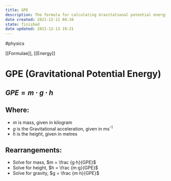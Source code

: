 ```yaml
---
title: GPE
description: The formula for calculating Gravitational potential energy.
date created: 2021-12-11 04:34
state: finished
date updated: 2021-12-13 19:21
---
```

#physics

[[Formulae]], [[Energy]]

# GPE (Gravitational Potential Energy)

## $GPE = m⋅g⋅h$

## Where:

- $m$ is mass, given in kilogram
- $g$ is the Gravitational acceleration, given in ms<sup>-1</sup>
- $h$ is the height, given in metres

## Rearrangements:

- Solve for mass, $m = \frac {g⋅h}{GPE}$
- Solve for height, $h = \frac {m⋅g}{GPE}$
- Solve for gravity, $g = \frac {m⋅h}{GPE}$
